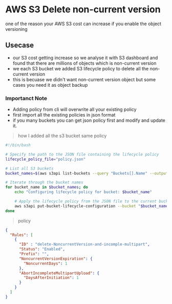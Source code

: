 # AWS S3 Delete non-current version

one of the reason your AWS S3 cost can increase if you enable the object versioning

## Usecase

- our S3 cost getting increase so we analyse it with S3 dashboard and found that there are millions of objects which is non-current version
- we each S3 bucket we added S3 lifecycle policy to delete all the non-current version
- this is becuase we didn't want non-current version object but some cases you need it as object backup

### Importanct Note

- Adding policy from cli will overwrite all your existing policy
- first import all the existing policies in json format
- if you many buckets you can get json policy first and modify and update it.

> how I added all the s3 bucket same policy

```bash
#!/bin/bash

# Specify the path to the JSON file containing the lifecycle policy
lifecycle_policy_file="policy.json"

# List all S3 buckets
bucket_names=$(aws s3api list-buckets --query "Buckets[].Name" --output text)

# Iterate through the bucket names
for bucket_name in $bucket_names; do
    echo "Configuring lifecycle policy for bucket: $bucket_name"

    # Apply the lifecycle policy from the JSON file to the current bucket
    aws s3api put-bucket-lifecycle-configuration --bucket "$bucket_name" --lifecycle-configuration "file://$lifecycle_policy_file"
done

```

> policy

```json
{
  "Rules": [
    {
      "ID" : "delete-NoncurrentVersion-and-incomple-multipart",
      "Status": "Enabled",
      "Prefix": "",
      "NoncurrentVersionExpiration": {
        "NoncurrentDays": 1
      },
      "AbortIncompleteMultipartUpload": {
        "DaysAfterInitiation": 1
      }
    }
  ]
}

```
